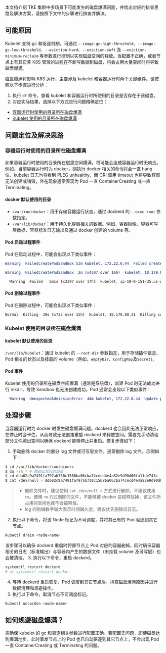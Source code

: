 本文档介绍 TKE 集群中多场景下可能发生的磁盘爆满问题，并给出对应的排查思路及解决方案，请按照下文中的步骤进行排查并解决。

## 可能原因
Kubelet 支持 gc 和驱逐机制，可通过 `--image-gc-high-threshold`、`--image-gc-low-threshold`、`--eviction-hard`、`--eviction-soft` 及 `--eviction-minimum-reclaim` 等参数进行控制以实现磁盘空间的释放。当配置不正确，或者节点上有其它非 K8S 管理的进程在不断写数据到磁盘，将会占用大量空间时将导致磁盘爆满。

磁盘爆满将影响 K8S 运行，主要涉及 kubelet 和容器运行时两个关键组件。请按照以下步骤进行分析：
1. 执行 `df` 命令，查看 kubelet 和容器运行时所使用的目录是否存在于该磁盘。
2. 对应实际结果，选择以下方式进行问题精确定位：
 - [容器运行时使用的目录所在磁盘爆满](#ContainerRuntime)
 - [Kubelet 使用的目录所在磁盘爆满](#Kubelet)


## 问题定位及解决思路
### 容器运行时使用的目录所在磁盘爆满<span id="ContainerRuntime"></span>

如果容器运行时使用的目录所在磁盘空间爆满，将可能会造成容器运行时无响应。例如，当前容器运行时为 docker，则执行 docker 相关的命令将会一直 hang 住，kubelet 日志也将看到 PLEG unhealthy，而 CRI 调用 timeout 也将导致容器无法创建或销毁，外在现象通常表现为 Pod 一直 ContainerCreating 或一直 Terminating。

#### docker 默认使用的目录
* `/var/run/docker`：用于存储容器运行状态，通过 dockerd 的 `--exec-root` 参数指定。
* `/var/lib/docker`：用于持久化容器相关的数据。例如，容器镜像、容器可写层数据、容器标准日志输出及通过 docker 创建的 volume 等。

#### Pod 启动过程事件
Pod 在启动过程中，可能会出现以下类似事件：
``` yaml
Warning  FailedCreatePodSandBox 53m kubelet, 172.22.0.44  Failed create pod sandbox: rpc error: code = DeadlineExceeded desc = context deadline exceeded
```

``` yaml
Warning  FailedCreatePodSandBox  2m (x4307 over 16h)  kubelet, 10.179.80.31  (combined from similar events): Failed create pod sandbox: rpc error: code = Unknown desc = failed to create a sandbox for pod "apigateway-6dc48bf8b6-l8xrw": Error response from daemon: mkdir  /var/lib/docker/aufs/mnt/1f09d6c1c9f24e8daaea5bf33a4230de7dbc758e3b22785e8ee21e3e3d921214-init: no space left on device
```
``` bash
  Warning  Failed   5m1s (x3397 over 17h)  kubelet, ip-10-0-151-35.us-west-2.compute.internal  (combined from similar events): Error: container create failed: container_linux.go:336: starting container process caused "process_linux.go:399: container init caused \"rootfs_linux.go:58: mounting \\\"/sys\\\" to rootfs \\\"/var/lib/dockerd/storage/overlay/051e985771cc69f3f699895a1dada9ef6483e912b46a99e004af7bb4852183eb/merged\\\" at \\\"/var/lib/dockerd/storage/overlay/051e985771cc69f3f699895a1dada9ef6483e912b46a99e004af7bb4852183eb/merged/sys\\\" caused \\\"no space left on device\\\"\""
```

#### Pod 删除过程事件
Pod 在删除过程中，可能会出现以下类似事件：
``` bash
Normal  Killing  39s (x735 over 15h)  kubelet, 10.179.80.31  Killing container with id docker://apigateway:Need to kill Pod
```

### Kubelet 使用的目录所在磁盘爆满<span id="Kubelet"></span>

#### kubelet 默认使用的目录
`/var/lib/kubelet`：通过 kubelet 的 `--root-dir` 参数指定，用于存储插件信息、Pod 相关的状态以及挂载的 volume（例如，`emptyDir`、`ConfigMap`及`Secret`）。

#### Pod 事件
Kubelet 使用的目录所在磁盘空间爆满（通常是系统盘），新建 Pod 时无法成功进行 mkdir，导致 Sandbox 也无法创建成功，Pod 通常会出现以下类似事件：

``` yaml
  Warning  UnexpectedAdmissionError  44m kubelet, 172.22.0.44  Update plugin resources failed due to failed to write checkpoint file "kubelet_internal_checkpoint": write /var/lib/kubelet/device-plugins/.728425055: no space left on device, which is unexpected.
```

## 处理步骤

当容器运行时为 docker 时发生磁盘爆满问题，dockerd 也会因此无法正常响应，在停止时会卡住，从而导致无法直接重启 dockerd 来释放空间。需要先手动清理部分文件腾出空间以确保 dockerd 能够停止并重启。恢复步骤如下：

1. 手动删除 docker 的部分 log 文件或可写层文件。通常删除 log 文件，示例如下：
``` bash
$ cd /var/lib/docker/containers
$ du -sh * # 找到比较大的目录
$ cd dda02c9a7491fa797ab730c1568ba06cba74cecd4e4a82e9d90d00fa11de743c
$ cat /dev/null > dda02c9a7491fa797ab730c1568ba06cba74cecd4e4a82e9d90d00fa11de743c-json.log.9 # 删除log文件
```
>
>- 删除文件时，建议使用 `cat /dev/null >` 方式进行删除，不建议使用 `rm`。使用 `rm` 方式删除的文件，不能够被 docker 进程释放掉，该文件所占用的空间也就不会被释放。
>- log 的后缀数字越大表示时间越久远，建议优先删除旧日志。
2. 执行以下命令，将该 Node 标记为不可调度，并将其已有的 Pod 驱逐到其它节点。
``` bash
kubectl drain <node-name>
```
该步骤可以确保 dockerd 重启时将原节点上 Pod 对应的容器删掉，同时确保容器相关的日志（标准输出）与容器内产生的数据文件（未挂载 volume 及可写层）也会被清理。
3. 执行以下命令，重启 dockerd。
``` bash
systemctl restart dockerd
# or systemctl restart docker
```
4. 等待 dockerd 重启恢复，Pod 调度到其它节点后，排查磁盘爆满原因并进行数据清理和规避操作。
5. 执行以下命令，取消节点不可调度标记。
``` bash
kubectl uncordon <node-name>
```

## 如何规避磁盘爆满？
需确保 kubelet 的 gc 和驱逐相关参数进行配置正确。若配置无问题，即便磁盘达到爆满地步，此时事发节点上的 Pod 也已自动驱逐到其它节点上，不会出现 Pod 一直 ContainerCreating 或 Terminating 的问题。

